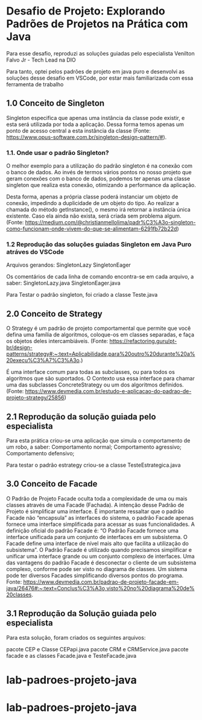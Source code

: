 # Desafio de Projeto: Explorando Padrões de Projetos na Prática com Java

Para esse desafio, reproduzi as soluções guiadas pelo especialista Venilton Falvo Jr - Tech Lead na DIO 

Para tanto, optei pelos padrões de projeto em java puro e desenvolvi as
soluções desse desafio em VSCode, por estar mais familiarizada com essa ferramenta de trabalho

## 1.0 Conceito de Singleton
Singleton especifica que apenas uma instância da classe pode existir, e esta será utilizada por toda a aplicação. Dessa forma temos apenas um ponto de acesso central a esta instância da classe (Fonte: https://www.opus-software.com.br/singleton-design-pattern/#).

### 1.1. Onde usar o padrão Singleton?
O melhor exemplo para a utilização do padrão singleton é na conexão com o banco de dados.
Ao invés de termos vários pontos no nosso projeto que geram conexões com o banco de dados, podemos ter apenas uma classe singleton que realiza esta conexão, otimizando a performance da aplicação.

Desta forma, apenas a própria classe poderá instanciar um objeto de conexão, impedindo a duplicidade de um objeto do tipo. Ao realizar a chamada do método getInstance(), o mesmo irá retornar a instância única existente. Caso ela ainda não exista, será criada sem problema algum. (Fonte: https://medium.com/@christianmellolima/padr%C3%A3o-singleton-como-funcionam-onde-vivem-do-que-se-alimentam-6291fb72b22d)

### 1.2 Reprodução das soluções guiadas Singleton em Java Puro atráves do VSCode
Arquivos gerandos:
SingletonLazy
SingletonEager

Os comentários de cada linha de comando encontra-se em cada arquivo, a saber:
SingletonLazy.java
SingletonEager.java

Para Testar o padrão singleton, foi criado a classe Teste.java

## 2.0 Conceito de Strategy
O Strategy é um padrão de projeto comportamental que permite que você defina uma família de algoritmos, coloque-os em classes separadas, e faça os objetos deles intercambiáveis. (Fonte: https://refactoring.guru/pt-br/design-patterns/strategy#:~:text=Aplicabilidade,para%20outro%20durante%20a%20execu%C3%A7%C3%A3o.)

É uma interface comum para todas as subclasses, ou para todos os algoritmos que são suportados. O Contexto usa essa interface para chamar uma das subclasses ConcreteStrategy ou um dos algoritmos definidos.
(Fonte: https://www.devmedia.com.br/estudo-e-aplicacao-do-padrao-de-projeto-strategy/25856)

## 2.1 Reprodução da solução guiada pelo especialista

Para esta prática criou-se uma aplicação que simula o comportamento de um robo, a saber:
Comportamento normal;
Comportamento agressivo;
Comportamento defensivo;

Para testar o padrão estrategy criou-se a classe TesteEstrategica.java


## 3.0 Conceito de Facade

O Padrão de Projeto Facade oculta toda a complexidade de uma ou mais classes através de uma Facade (Fachada). A intenção desse Padrão de Projeto é simplificar uma interface.
É importante ressaltar que o padrão Facade não “encapsula” as interfaces do sistema, o padrão Facade apenas fornece uma interface simplificada para acessar as suas funcionalidades. 
A definição oficial do padrão Facade é: “O Padrão Facade fornece uma interface unificada para um conjunto de interfaces em um subsistema. O Facade define uma interface de nível mais alto que facilita a utilização do subsistema”.
O Padrão Facade é utilizado quando precisamos simplificar e unificar uma interface grande ou um conjunto complexo de interfaces. Uma das vantagens do padrão Facade é desconectar o cliente de um subsistema complexo, conforme pode ser visto no diagrama de classes. Um sistema pode ter diversos Facades simplificando diversos pontos do programa.
Fonte: https://www.devmedia.com.br/padrao-de-projeto-facade-em-java/26476#:~:text=Conclus%C3%A3o,visto%20no%20diagrama%20de%20classes.

## 3.1 Reprodução da Solução guiada pelo especialista

Para esta solução, foram criados os seguintes arquivos:

pacote CEP e Classe CEPapi.java
pacote CRM e CRMService.java
pacote facade e as classes Facade.java e TesteFacade.java


# lab-padroes-projeto-java
# lab-padroes-projeto-java
